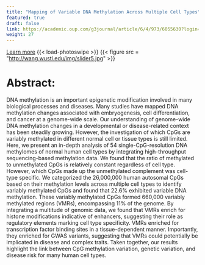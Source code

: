 ```yaml
---
title: "Mapping of Variable DNA Methylation Across Multiple Cell Types"
featured: true
draft: false
link: https://academic.oup.com/g3journal/article/6/4/973/6055630?login=false
weight: 27
---
```


[Learn more](https://academic.oup.com/g3journal/article/6/4/973/6055630?login=false)
{{< load-photoswipe >}}
{{< figure src = "http://wang.wustl.edu/img/slider5.jpg" >}}

# Abstract:  
DNA methylation is an important epigenetic modification involved in many biological processes and diseases. Many studies have mapped DNA methylation changes associated with embryogenesis, cell differentiation, and cancer at a genome-wide scale. Our understanding of genome-wide DNA methylation changes in a developmental or disease-related context has been steadily growing. However, the investigation of which CpGs are variably methylated in different normal cell or tissue types is still limited. Here, we present an in-depth analysis of 54 single-CpG-resolution DNA methylomes of normal human cell types by integrating high-throughput sequencing-based methylation data. We found that the ratio of methylated to unmethylated CpGs is relatively constant regardless of cell type. However, which CpGs made up the unmethylated complement was cell-type specific. We categorized the 26,000,000 human autosomal CpGs based on their methylation levels across multiple cell types to identify variably methylated CpGs and found that 22.6% exhibited variable DNA methylation. These variably methylated CpGs formed 660,000 variably methylated regions (VMRs), encompassing 11% of the genome. By integrating a multitude of genomic data, we found that VMRs enrich for histone modifications indicative of enhancers, suggesting their role as regulatory elements marking cell type specificity. VMRs enriched for transcription factor binding sites in a tissue-dependent manner. Importantly, they enriched for GWAS variants, suggesting that VMRs could potentially be implicated in disease and complex traits. Taken together, our results highlight the link between CpG methylation variation, genetic variation, and disease risk for many human cell types.

